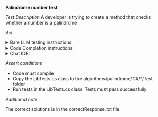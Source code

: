 **Palindrome number test**

*Test Description*
A developer is trying to create a method that checks whether a number is a palindrome

*Act*

<details>
<summary>Bare LLM testing instructions:</summary>

- Open the prompt.txt file
- Copy a question located in the prompt.txt file to the chat window
- Submit the question
- Open the project algorithms/palindrome/C#
- Open the Lib class
- Add the suggested method to the Lib class
- Add all necessary imports

</details>

<details>
<summary>Code Completion instructions:</summary>

- Open the project algorithms/palindrome/C# in IDE
- Open the Lib class
- Type in the class:

```C#
// Implement a method to check whether a number is a palindrome
public static bool CheckIfNumberIsPalindrome(int n) {
```

- Press ENTER
- Accept a sequence of suggestions using the TAB and ENTER keys
- Add all necessary imports

</details>

<details>
<summary>Chat IDE:</summary>

- Open the project algorithms/palindrome/C#
- Open the Lib class
- Type in the chat window:

```C#
Implement public static bool CheckIfNumberIsPalindrome(int n) method to check whether a number is a palindrome
```

- Add the suggested method to the Lib class
- Add all necessary imports

</details>

*Assert conditions*

- Code must compile
- Copy the LibTests.cs class to the algorithms/palindrome/C#/*/Test folder
- Run tests in the LibTests.cs class. Tests must pass successfully

*Additional note*

The correct solutions is in the correctResponse.txt file
